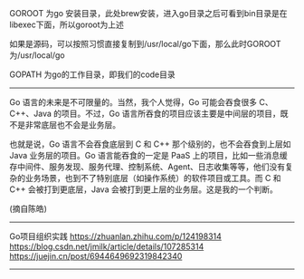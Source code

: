 
GOROOT 为go 安装目录，此处brew安装，进入go目录之后可看到bin目录是在libexec下面，所以goroot为上述

如果是源码，可以按照习惯直接复制到/usr/local/go下面，那么此时GOROOT 为/usr/local/go

GOPATH 为go的工作目录，即我们的code目录

 ---

 Go 语言的未来是不可限量的。当然，我个人觉得，Go 可能会吞食很多 C、C++、Java 的项目。不过，Go 语言所吞食的项目应该主要是中间层的项目，既不是非常底层也不会是业务层。

也就是说，Go 语言不会吞食底层到 C 和 C++ 那个级别的，也不会吞食到上层如 Java 业务层的项目。Go 语言能吞食的一定是 PaaS 上的项目，比如一些消息缓存中间件、服务发现、服务代理、控制系统、Agent、日志收集等等，他们没有复杂的业务场景，也到不了特别底层（如操作系统）的软件项目或工具。而 C 和 C++ 会被打到更底层，Java 会被打到更上层的业务层。这是我的一个判断。

(摘自陈皓)

---

Go项目组织实践
https://zhuanlan.zhihu.com/p/124198314
https://blog.csdn.net/jmilk/article/details/107285314
https://juejin.cn/post/6944649692319842340

---
